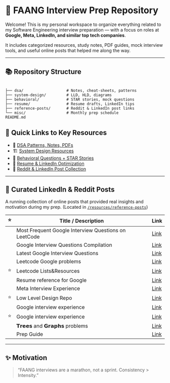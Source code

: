 # 🚀 FAANG Interview Prep Repository

Welcome! This is my personal workspace to organize everything related to my Software Engineering interview preparation — with a focus on roles at **Google, Meta, LinkedIn, and similar top tech companies**.

It includes categorized resources, study notes, PDF guides, mock interview tools, and useful online posts that helped me along the way.

---

## 📚 Repository Structure

```

├── dsa/                   # Notes, cheat-sheets, patterns
├── system-design/         # LLD, HLD, diagrams
├── behavioral/            # STAR stories, mock questions
├── resume/                # Resume drafts, LinkedIn tips
├── reference-posts/       # Reddit & LinkedIn post links
└── misc/                  # Monthly prep schedule
README.md
```


## 🧠 Quick Links to Key Resources

- 📘 [DSA Patterns, Notes, PDFs](./dsa/)
- 🏗️ [System Design Resources](./system-design/)
- 💬 [Behavioral Questions + STAR Stories](./behavioral/)
- 📝 [Resume & LinkedIn Optimization](./resume-linkedin/)
- 📎 [Reddit & LinkedIn Post Collection](./reference-posts/)

---

## 🔗 Curated LinkedIn & Reddit Posts

A running collection of online posts that provided real insights and motivation during my prep. (Located in [`/resources/reference-posts`](./resources/reference-posts))

| ⭐ | Title / Description                     | Link |
|----|------------------------------------------|------|
|    | Most Frequent Google Interview Questions on LeetCode           | [Link](https://www.reddit.com/r/leetcode/comments/1h886z6/most_frequent_google_interview_questions_on/?rdt=39990) |
|    | Google Interview Questions Compilation       | [Link](https://leetcode.com/discuss/post/6185127/2024-google-interview-questions-compilat-mjrf/) |
|    | Latest Google Interview Questions     | [Link](https://leetcode.com/discuss/post/4342705/latest-google-interview-questions-by-mal-6a61/) |
|    | Leetcode Google problems   | [Link](https://github.com/jobream/Leetcode-Company-Wise-Problems/blob/master/Google%20-%20LeetCode.pdf) |
| ⭐ | Leetcode Lists&Resources   | [Link](https://leetcode.com/discuss/post/1612475/compilation-leetcode-listsresources-stud-niz2/) |
|    | Resume reference for Google   | [Link](https://www.linkedin.com/in/ruizhe-fu/?utm_source=share&utm_campaign=share_via&utm_content=profile&utm_medium=android_app) |
|    | Meta Interview Experience   | [Link](https://www.linkedin.com/posts/amritakohli_im-excited-to-share-that-im-starting-a-ugcPost-7326521437534519296-sMeg/?utm_source=social_share_send&utm_medium=android_app&rcm=ACoAADSSr1gBI6vzkVlqc19GZx0G4rRhoECnsx4&utm_campaign=copy_link) |
|⭐ | Low Level Design Repo  | [Link](https://github.com/ashishps1/awesome-low-level-design) |
|    | Google interview experience | [Link](https://www.linkedin.com/posts/rajatgajbhiye_google-interview-experience-role-l4-software-activity-7333496555145949185-_sWN/?utm_source=social_share_send&utm_medium=android_app&rcm=ACoAADSSr1gBI6vzkVlqc19GZx0G4rRhoECnsx4&utm_campaign=whatsapp) |
| ⭐ | Google interview experience   | [Link](https://www.linkedin.com/posts/ryanrim_google-swe-interviewprep-activity-7332226519190179841-1QdN/?utm_source=social_share_send&utm_medium=member_desktop_web&rcm=ACoAADSSr1gBI6vzkVlqc19GZx0G4rRhoECnsx4) |
|    | 𝗧𝗿𝗲𝗲𝘀 and 𝗚𝗿𝗮𝗽𝗵𝘀 problems   | [Link](https://www.linkedin.com/posts/shivam-shrivastava-ab6404179_sharing-all-%F0%9D%97%A7%F0%9D%97%BF%F0%9D%97%B2%F0%9D%97%B2%F0%9D%98%80-and-%F0%9D%97%9A%F0%9D%97%BF%F0%9D%97%AE%F0%9D%97%BD%F0%9D%97%B5%F0%9D%98%80-problems-activity-7334536242107207681-C5xx/?utm_source=social_share_send&utm_medium=android_app&rcm=ACoAADSSr1gBI6vzkVlqc19GZx0G4rRhoECnsx4&utm_campaign=whatsapp) |
|    | Prep Guide   | [Link](https://www.linkedin.com/posts/karan-saxena-466b07190_google-maps-is-a-use-case-of-graphs-autocomplete-activity-7333848073879625729-rvoQ?utm_source=social_share_send&utm_medium=member_desktop_web&rcm=ACoAADSSr1gBI6vzkVlqc19GZx0G4rRhoECnsx4) |
---

## ✨ Motivation

> “FAANG interviews are a marathon, not a sprint. Consistency > Intensity.”
